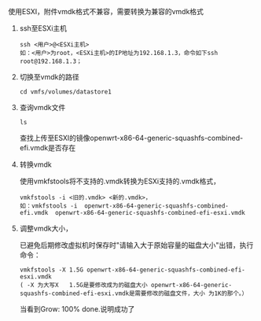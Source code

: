 使用ESXI，附件vmdk格式不兼容，需要转换为兼容的vmdk格式



1. ssh至ESXi主机

   ```shell
   ssh <用户>@<ESXi主机>
   如：<用户>为root，<ESXi主机>的IP地址为192.168.1.3，命令如下ssh root@192.168.1.3；
   ```

   

2. 切换至vmdk的路径

   ```shell
   cd vmfs/volumes/datastore1
   ```

   

3. 查询vmdk文件

   ```shell
   ls
   ```

   查找上传至ESXI的镜像openwrt-x86-64-generic-squashfs-combined-efi.vmdk是否存在

   

4. 转换vmdk

   使用vmkfstools将不支持的.vmdk转换为ESXi支持的.vmdk格式，

   ```shell
   vmkfstools -i <旧的.vmdk> <新的.vmdk>，
   如：vmkfstools -i  openwrt-x86-64-generic-squashfs-combined-efi.vmdk  openwrt-x86-64-generic-squashfs-combined-efi-esxi.vmdk
   ```

   

5. 调整vmdk大小，

   已避免后期修改虚拟机时保存时"请输入大于原始容量的磁盘大小"出错，执行命令：

   ```shell
   vmkfstools -X 1.5G openwrt-x86-64-generic-squashfs-combined-efi-esxi.vmdk
   ( -X 为大写X   1.5G是要修改成为的磁盘大小 openwrt-x86-64-generic-squashfs-combined-efi-esxi.vmdk是需要修改的磁盘文件，大小 为1K的那个。）
   ```

   当看到Grow: 100% done.说明成功了

